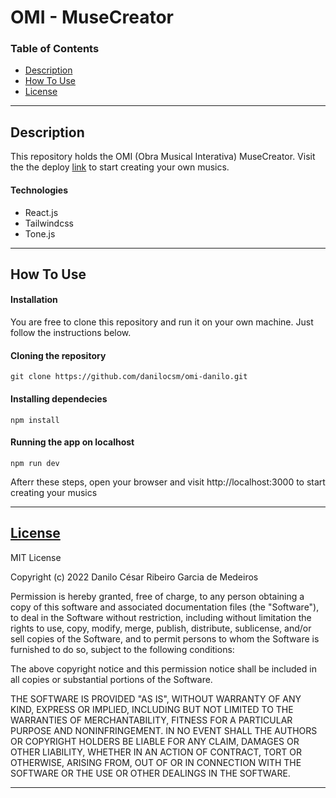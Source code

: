 # OMI - MuseCreator

<!-- ![Project Image](project-image-url) -->

### Table of Contents

- [Description](#description)
- [How To Use](#how-to-use)
- [License](#license)

---

## Description

This repository holds the OMI (Obra Musical Interativa) MuseCreator. Visit the the deploy [link](https://muse-creator.vercel.app) to start creating your own musics.

#### Technologies

- React.js
- Tailwindcss
- Tone.js

---

## How To Use

#### Installation

You are free to clone this repository and run it on your own machine. Just follow the instructions below.

#### Cloning the repository

```console
git clone https://github.com/danilocsm/omi-danilo.git
```

#### Installing dependecies

```console
npm install
```

#### Running the app on localhost

```console
npm run dev
```

Afterr these steps, open your browser and visit http://localhost:3000 to start creating your musics

---

## [License](LICENSE)

MIT License

Copyright (c) 2022 Danilo César Ribeiro Garcia de Medeiros

Permission is hereby granted, free of charge, to any person obtaining a copy
of this software and associated documentation files (the "Software"), to deal
in the Software without restriction, including without limitation the rights
to use, copy, modify, merge, publish, distribute, sublicense, and/or sell
copies of the Software, and to permit persons to whom the Software is
furnished to do so, subject to the following conditions:

The above copyright notice and this permission notice shall be included in all
copies or substantial portions of the Software.

THE SOFTWARE IS PROVIDED "AS IS", WITHOUT WARRANTY OF ANY KIND, EXPRESS OR
IMPLIED, INCLUDING BUT NOT LIMITED TO THE WARRANTIES OF MERCHANTABILITY,
FITNESS FOR A PARTICULAR PURPOSE AND NONINFRINGEMENT. IN NO EVENT SHALL THE
AUTHORS OR COPYRIGHT HOLDERS BE LIABLE FOR ANY CLAIM, DAMAGES OR OTHER
LIABILITY, WHETHER IN AN ACTION OF CONTRACT, TORT OR OTHERWISE, ARISING FROM,
OUT OF OR IN CONNECTION WITH THE SOFTWARE OR THE USE OR OTHER DEALINGS IN THE
SOFTWARE.

---

